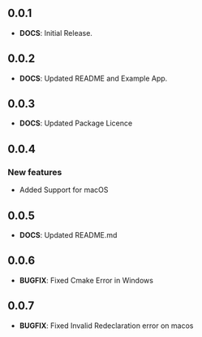 ## 0.0.1

- **DOCS**: Initial Release.

## 0.0.2

- **DOCS**: Updated README and Example App.

## 0.0.3

- **DOCS**: Updated Package Licence

## 0.0.4

### New features

- Added Support for macOS

## 0.0.5

- **DOCS**: Updated README.md

## 0.0.6

- **BUGFIX**: Fixed Cmake Error in Windows

## 0.0.7

- **BUGFIX**: Fixed Invalid Redeclaration error on macos

